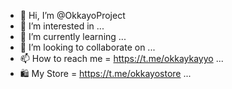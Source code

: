 - 👋 Hi, I’m @OkkayoProject
- 👀 I’m interested in ...
- 🌱 I’m currently learning ...
- 💞️ I’m looking to collaborate on ...
- 📫 How to reach me = https://t.me/okkaykayyo ...
- 🛍️ My Store = https://t.me/okkayostore  ... 


 
<!---
OkkayoProject/OkkayoProject is a ✨ special ✨ repository because its `README.md` (this file) appears on your GitHub profile.
You can click the Preview link to take a look at your changes.
--->
